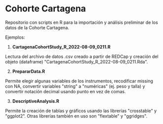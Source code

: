 # Cohorte Cartagena

Repositorio con scripts en R para la importación y análisis preliminar de los datos de la Cohorte Cartagena.

Ejemplos:

1. **CartagenaCohortStudy_R_2022-08-09_0211.R**

Lectura del archivo de datos .csv creado a partir de REDCap y creación del objeto (dataframe) "CartagenaCohortStudy_R_2022-08-09_0211.Rda".

2. **PrepararData.R**

Permite elegir algunas variables de los instrumentos, recodificar missing con NA, convertir variables "string" a "numéricas" (ej. peso y talla) y convertir notación decimal usando punto en vez de comas.

3. **DescriptiveAnalysis.R**

Permite la creación de tablas y gráficos usando las librerías "crosstable" y "ggplot2". Otras librerías también en uso son "flextable" y "ggridges".

